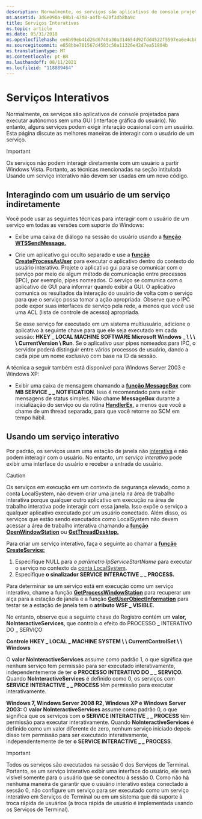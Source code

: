 ```yaml
---
description: Normalmente, os serviços são aplicativos de console projetados para executar autônomos sem uma GUI (interface gráfica do usuário).
ms.assetid: 3d6e090a-00b1-47d8-a4fb-620f3db8ba9c
title: Serviços Interativos
ms.topic: article
ms.date: 05/31/2018
ms.openlocfilehash: ee6b99eb41d26d6740a30a314654d92fdd4522f5597ea6e4cbb2a3d443de8120
ms.sourcegitcommit: e858bbe701567d4583c50a11326e42d7ea51804b
ms.translationtype: MT
ms.contentlocale: pt-BR
ms.lasthandoff: 08/11/2021
ms.locfileid: "118889464"
---
```

# <a name="interactive-services"></a>Serviços Interativos

Normalmente, os serviços são aplicativos de console projetados para executar autônomos sem uma GUI (interface gráfica do usuário). No entanto, alguns serviços podem exigir interação ocasional com um usuário. Esta página discute as melhores maneiras de interagir com o usuário de um serviço.

> [!IMPORTANT]
> Os serviços não podem interagir diretamente com um usuário a partir Windows Vista. Portanto, as técnicas mencionadas na seção intitulada Usando um serviço interativo não devem ser usadas em um novo código.

 

## <a name="interacting-with-a-user-from-a-service-indirectly"></a>Interagindo com um usuário de um serviço indiretamente

Você pode usar as seguintes técnicas para interagir com o usuário de um serviço em todas as versões com suporte do Windows:

-   Exibe uma caixa de diálogo na sessão do usuário usando a [**função WTSSendMessage.**](/windows/desktop/api/wtsapi32/nf-wtsapi32-wtssendmessagea)
-   Crie um aplicativo gui oculto separado e use a [**função CreateProcessAsUser**](/windows/desktop/api/processthreadsapi/nf-processthreadsapi-createprocessasusera) para executar o aplicativo dentro do contexto do usuário interativo. Projete o aplicativo gui para se comunicar com o serviço por meio de algum método de comunicação entre processos (IPC), por exemplo, pipes nomeados. O serviço se comunica com o aplicativo de GUI para informar quando exibir a GUI. O aplicativo comunica os resultados da interação do usuário de volta com o serviço para que o serviço possa tomar a ação apropriada. Observe que o IPC pode expor suas interfaces de serviço pela rede, a menos que você use uma ACL (lista de controle de acesso) apropriada.

    Se esse serviço for executado em um sistema multiusuário, adicione o aplicativo à seguinte chave para que ele seja executado em cada sessão: **HKEY \_ LOCAL MACHINE SOFTWARE Microsoft Windows \_ \\ \\ \\ \\ CurrentVersion \\ Run**. Se o aplicativo usar pipes nomeados para IPC, o servidor poderá distinguir entre vários processos de usuário, dando a cada pipe um nome exclusivo com base na ID da sessão.

A técnica a seguir também está disponível para Windows Server 2003 e Windows XP:

-   Exibir uma caixa de mensagem chamando a [**função MessageBox**](/windows/win32/api/winuser/nf-winuser-messagebox) com **MB SERVICE \_ \_ NOTIFICATION**. Isso é recomendado para exibir mensagens de status simples. Não chame **MessageBox** durante a inicialização do serviço ou da rotina [**HandlerEx,**](/windows/desktop/api/WinSvc/nc-winsvc-lphandler_function_ex) a menos que você a chame de um thread separado, para que você retorne ao SCM em tempo hábil.

## <a name="using-an-interactive-service"></a>Usando um serviço interativo

Por padrão, os serviços usam uma estação de janela não [interativa](/windows/desktop/winstation/window-stations) e não podem interagir com o usuário. No entanto, um *serviço interativo* pode exibir uma interface do usuário e receber a entrada do usuário.

> [!Caution]  
> Os serviços em execução em um contexto de segurança elevado, como a conta LocalSystem, não devem criar uma janela na área de trabalho interativa porque qualquer outro aplicativo em execução na área de trabalho interativa pode interagir com essa janela. Isso expõe o serviço a qualquer aplicativo executado por um usuário conectado. Além disso, os serviços que estão sendo executados como LocalSystem não devem acessar a área de trabalho interativa chamando a [**função OpenWindowStation**](/windows/desktop/api/winuser/nf-winuser-openwindowstationa) ou [**GetThreadDesktop.**](/windows/desktop/api/winuser/nf-winuser-getthreaddesktop)

 

Para criar um serviço interativo, faça o seguinte ao chamar a [**função CreateService:**](/windows/desktop/api/Winsvc/nf-winsvc-createservicea)

1.  Especifique NULL para *o parâmetro lpServiceStartName* para executar o serviço no contexto da [conta LocalSystem](localsystem-account.md).
2.  Especifique **o sinalizador SERVICE INTERACTIVE \_ \_ PROCESS.**

Para determinar se um serviço está em execução como um serviço interativo, chame a função [**GetProcessWindowStation**](/windows/desktop/api/winuser/nf-winuser-getprocesswindowstation) para recuperar um alça para a estação de janela e a função [**GetUserObjectInformation**](/windows/desktop/api/winuser/nf-winuser-getuserobjectinformationa) para testar se a estação de janela tem o **atributo WSF \_ VISIBLE.**

No entanto, observe que a seguinte chave do Registro contém um **valor, NoInteractiveServices**, que controla o efeito do PROCESSO \_ INTERATIVO DO \_ SERVIÇO:

**Controle HKEY \_ LOCAL \_ MACHINE SYSTEM \\ \\ CurrentControlSet \\ \\ Windows**

O **valor NoInteractiveServices** assume como padrão 1, o que significa que nenhum serviço tem permissão para ser executado interativamente, independentemente de ter **o PROCESSO INTERATIVO DO \_ \_ SERVIÇO.** Quando **NoInteractiveServices** é definido como 0, os serviços com **SERVICE INTERACTIVE \_ \_ PROCESS** têm permissão para executar interativamente.

**Windows 7, Windows Server 2008 R2, Windows XP e Windows Server 2003:** O **valor NoInteractiveServices** assume como padrão 0, o que significa que os serviços com **o SERVICE INTERACTIVE \_ \_ PROCESS** têm permissão para executar interativamente. Quando **NoInteractiveServices** é definido como um valor diferente de zero, nenhum serviço iniciado depois disso tem permissão para ser executado interativamente, independentemente de ter **o SERVICE INTERACTIVE \_ \_ PROCESS**.

> [!IMPORTANT]
> Todos os serviços são executados na sessão 0 dos Serviços de Terminal. Portanto, se um serviço interativo exibir uma interface do usuário, ele será visível somente para o usuário que se conectou à sessão 0. Como não há nenhuma maneira de garantir que o usuário interativo esteja conectado à sessão 0, não configure um serviço para ser executado como um serviço interativo em Serviços de Terminal ou em um sistema que dá suporte à troca rápida de usuários (a troca rápida de usuário é implementada usando os Serviços de Terminal).

 

 

 
